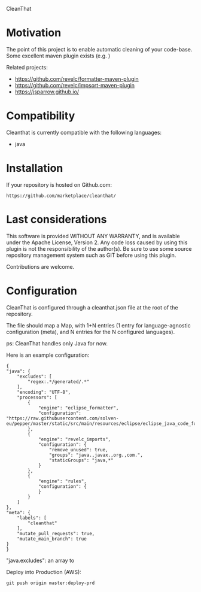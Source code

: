 CleanThat

# Motivation

The point of this project is to enable automatic cleaning of your code-base. Some excellent maven plugin exists (e.g. )

Related projects:

 - https://github.com/revelc/formatter-maven-plugin
 - https://github.com/revelc/impsort-maven-plugin
 - https://jsparrow.github.io/

# Compatibility

Cleanthat is currently compatible with the following languages:

 - java

# Installation

If your repository is hosted on Github.com:

    https://github.com/marketplace/cleanthat/

# Last considerations

This software is provided WITHOUT ANY WARRANTY, and is available under the Apache License, Version 2. Any code loss caused by using this plugin is not the responsibility of the author(s). Be sure to use some source repository management system such as GIT before using this plugin.

Contributions are welcome.

# Configuration

CleanThat is configured through a cleanthat.json file at the root of the repository.

The file should map a Map, with 1+N entries (1 entry for language-agnostic configuration (meta), and N entries for the N configured languages).

ps: CleanThat handles only Java for now.

Here is an example configuration:

    {
    "java": {
        "excludes": [
            "regex:.*/generated/.*"
        ],
        "encoding": "UTF-8",
        "processors": [
            {
                "engine": "eclipse_formatter",
                "configuration": "https://raw.githubusercontent.com/solven-eu/pepper/master/static/src/main/resources/eclipse/eclipse_java_code_formatter.xml"
            },
            {
                "engine": "revelc_imports",
                "configuration": {
                    "remove_unused": true,
                    "groups": "java.,javax.,org.,com.",
                    "staticGroups": "java,*"
                }
            },
            {
                "engine": "rules",
                "configuration": {
                }
            }
        ]
    },
    "meta": {
        "labels": [
            "cleanthat"
        ],
        "mutate_pull_requests": true,
        "mutate_main_branch": true
    }
    }
    
"java.excludes": an array to 




Deploy into Production (AWS):

    git push origin master:deploy-prd